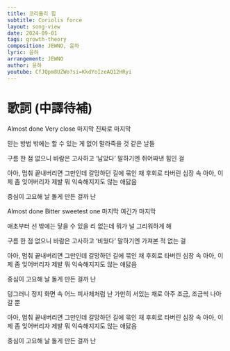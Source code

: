 ```yaml
---
title: 코리올리 힘
subtitle: Coriolis force
layout: song-view
date: 2024-09-01
tags: growth-theory
composition: JEWNO, 윤하
lyric: 윤하
arrangement: JEWNO
author: 윤하
youtube: CfJQpm8UZWo?si=KkdYoIzeAQ12HRyi
---
```


# 歌詞 (中譯待補)

Almost done
Very close
마지막
진짜로 마지막

믿는 방법 밖에는
할 수 있는 게 없어
말라죽을 것 같은 날들

구름 한 점 없으니 바람은 고사하고
‘남았다’ 말하기엔 쥐어짜낸 힘인 걸

아아, 멈춰 끝내버리면 그만인데
갈망하던 길에 묶인 채 후회로 타버린 심장 속
아아, 이제 좀 잊어버리자 제발
뭐 익숙해지지도 않는 애닳음

중심이 고요해 날
돌게 만든 걸까 난

Almost done
Bitter sweetest one
마지막
여긴가 마지막

애초부터 선 밖에는
닿을 수 있을 리 없는데
뭐가 널 그리워하게 해

구름 한 점 없으니 바람은 고사하고
‘비웠다’ 말하기엔 가져본 적 없는 걸

아아, 멈춰 끝내버리면 그만인데
갈망하던 길에 묶인 채 후회로 타버린 심장 속
아아, 이제 좀 잊어버리자 제발
뭐 익숙해지지도 않는 애닳음

중심이 고요해 날
돌게 만든 걸까 난

덩그러니
정지 화면 속 어느 피사체처럼
난 가만히 서있는 채로 아주 조금,
조금씩 나아갈 뿐

아아, 멈춰 끝내버리면 그만인데
갈망하던 길에 묶인 채 후회로 타버린 심장 속
아아, 이제 좀 잊어버리자 제발
뭐 익숙해지지도 않는 애닳음

중심이 고요해 날
돌게 만든 걸까 난
